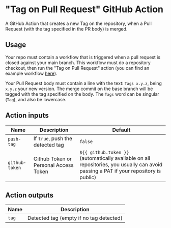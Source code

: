 # "Tag on Pull Request" GitHub Action

A GitHub Action that creates a new Tag on the repository, when a Pull Request (with the tag specified in the PR body) is merged.

## Usage

Your repo must contain a workflow that is triggered when a pull request is closed against your main branch. This workflow must do a repository checkout, then run the "Tag on Pull Request" action (you can find an example workflow [here](.github/workflows/tag_release.yaml)).

Your Pull Request body must contain a line with the text: `Tags x.y.z`, being `x.y.z` your new version.
The merge commit on the base branch will be tagged with the tag specified on the body.
The `Tags` word can be singular (`Tag`), and also be lowercase.

## Action inputs

| Name           | Description                           | Default                                                                                                                               |
|----------------|---------------------------------------|---------------------------------------------------------------------------------------------------------------------------------------|
| `push-tag`     | If `true`, push the detected tag      | `false`                                                                                                                               |
| `github-token` | Github Token or Personal Access Token | `${{ github.token }}` (automatically available on all repositories, you usually can avoid passing a PAT if your repository is public) |

## Action outputs

| Name  | Description                             |
|-------|-----------------------------------------|
| `tag` | Detected tag (empty if no tag detected) |


